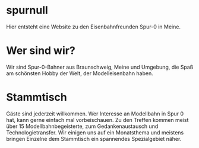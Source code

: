 # spurnull
Hier entsteht eine Website zu den Eisenbahnfreunden Spur-0 in Meine.

# Wer sind wir?

Wir sind Spur-0-Bahner aus Braunschweig, Meine und Umgebung, die Spaß am schönsten Hobby der Welt, der Modelleisenbahn haben.

# Stammtisch

Gäste sind jederzeit willkommen. Wer Interesse an Modellbahn in Spur 0 hat, kann gerne einfach mal vorbeischauen. Zu den Treffen kommen meist über 15 Modellbahnbegeisterte, zum Gedankenaustausch und Technologietransfer. Wir einigen uns auf ein Monatsthema und meistens bringen Einzelne dem Stammtisch ein spannendes Spezialgebiet näher.

